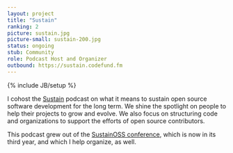 ```yaml
---
layout: project
title: "Sustain"
ranking: 2
picture: sustain.jpg
picture-small: sustain-200.jpg
status: ongoing
stub: Community
role: Podcast Host and Organizer
outbound: https://sustain.codefund.fm
---
```

{% include JB/setup %}

I cohost the [Sustain](https://sustain.codefund.fm) podcast on what it means to sustain open source software development for the long term. We shine the spotlight on people to help their projects to grow and evolve. We also focus on structuring code and organizations to support the efforts of open source contributors.

This podcast grew out of the [SustainOSS conference](https://sustainoss.org/), which is now in its third year, and which I help organize, as well.